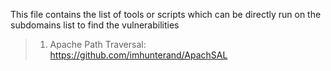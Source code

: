  This file contains the list of tools or scripts which can be directly run on the subdomains list to find the vulnerabilities

> 1. Apache Path Traversal:
https://github.com/imhunterand/ApachSAL
